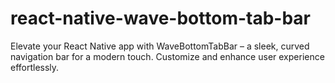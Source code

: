 # react-native-wave-bottom-tab-bar
Elevate your React Native app with WaveBottomTabBar – a sleek, curved navigation bar for a modern touch. Customize and enhance user experience effortlessly.
